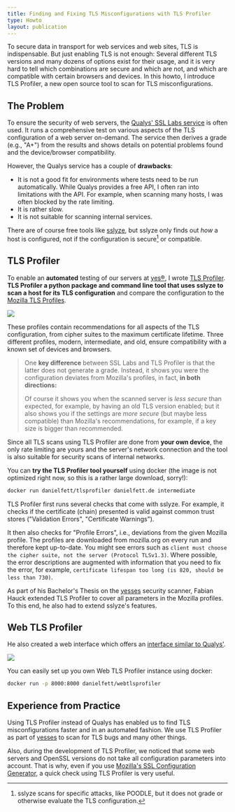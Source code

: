 ```yaml
---
title: Finding and Fixing TLS Misconfigurations with TLS Profiler
type: Howto
layout: publication
---
```


To secure data in transport for web services and web sites, TLS is indispensable. But just enabling TLS is not enough: Several different TLS versions and many dozens of options exist for their usage, and it is very hard to tell which combinations are secure and which are not, and which are compatible with certain browsers and devices. In this howto, I introduce TLS Profiler, a new open source tool to scan for TLS misconfigurations.

<!--more-->

## The Problem

To ensure the security of web servers, the [Qualys' SSL Labs service](https://www.ssllabs.com/) is often used. It runs a comprehensive test on various aspects of the TLS configuration of a web server on-demand. The service then derives a grade (e.g., "A+") from the results and shows details on potential problems found and the device/browser compatibility.

However, the Qualys service has a couple of **drawbacks**: 
 * It is not a good fit for environments where tests need to be run automatically. While Qualys provides a free API, I often ran into limitations with the API. For example, when scanning many hosts, I was often blocked by the rate limiting.
 * It is rather slow.
 * It is not suitable for scanning internal services.

There are of course free tools like [sslyze](https://github.com/nabla-c0d3/sslyze), but sslyze only finds out *how* a host is configured, not if the configuration is secure[^1] or compatible.

## TLS Profiler

To enable an **automated** testing of our servers at [yes®](https://www.yes.com/), I wrote [TLS Profiler](https://github.com/danielfett/tlsprofiler). **TLS Profiler a python package and command line tool that uses sslyze to scan a host for its TLS configuration** and compare the configuration to the [Mozilla TLS Profiles](https://wiki.mozilla.org/Security/Server_Side_TLS). 

![](/img/posts/mozilla_tls_profile.png)

These profiles contain recommendations for all aspects of the TLS configuration, from cipher suites to the maximum certificate lifetime. Three different profiles, modern, intermediate, and old, ensure compatibility with a known set of devices and browsers. 

> One **key difference** between SSL Labs and TLS Profiler is that the latter does not generate a grade. Instead, it shows you were the configuration deviates from Mozilla's profiles, in fact, **in both directions:** 
> 
> Of course it shows you when the scanned server is *less secure* than expected, for example, by having an old TLS version enabled; but it also shows you if the settings are *more secure* (but maybe less compatible) than Mozilla's recommendations, for example, if a key size is bigger than recommended.

Since all TLS scans using TLS Profiler are done from **your own device**, the only rate limiting are yours and the server's network connection and the tool is also suitable for security scans of internal networks.

You can **try the TLS Profiler tool yourself** using docker (the image is not optimized right now, so this is a rather large download, sorry!): 

```bash
docker run danielfett/tlsprofiler danielfett.de intermediate
```

TLS Profiler first runs several checks that come with sslyze. For example, it checks if the certificate (chain) presented is valid against common trust stores ("Validation Errors", "Certificate Warnings").

It then also checks for "Profile Errors", i.e., deviations from the given Mozilla profile. The profiles are downloaded from mozilla.org on every run and therefore kept up-to-date. You might see errors such as `client must choose the cipher suite, not the server (Protocol TLSv1.3)`. Where possible, the error descriptions are augmented with information that you need to fix the error, for example, `certificate lifespan too long (is 820, should be less than 730)`.

As part of his Bachelor's Thesis on the [yesses](https://github.com/danielfett/yesses) security scanner, Fabian Hauck extended TLS Profiler to cover all parameters in the Mozilla profiles. To this end, he also had to extend sslyze's features.

## Web TLS Profiler

 He also created a web interface which offers an [interface similar to Qualys'](https://tlsprofiler.danielfett.de/).

[![](/img/posts/webtlsprofiler.png)](https://tlsprofiler.danielfett.de/)

You can easily set up you own Web TLS Profiler instance using docker:

```bash
docker run -p 8000:8000 danielfett/webtlsprofiler
```

## Experience from Practice

Using TLS Profiler instead of Qualys has enabled us to find TLS misconfigurations faster and in an automated fashion. We use TLS Profiler as part of [yesses](https://github.com/danielfett/yesses) to scan for TLS bugs and many other things. 

Also, during the development of TLS Profiler, we noticed that some web servers and OpenSSL versions do not take all configuration parameters into account. That is why, even if you use [Mozilla's SSL Configuration Generator](https://ssl-config.mozilla.org/), a quick check using TLS Profiler is very useful.

[^1]: sslyze scans for specific attacks, like POODLE, but it does not grade or otherwise evaluate the TLS configuration.